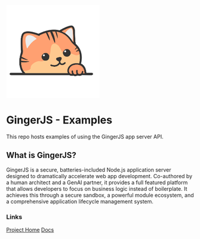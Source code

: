 <img src="./ginger.png" alt="Ginger" width="250"/>

# GingerJS - Examples
This repo hosts examples of using the GingerJS app server API.

## What is GingerJS?

GingerJS is a secure, batteries-included Node.js application server designed to dramatically accelerate web app development. Co-authored by a human architect and a GenAI partner, it provides a full featured platform that allows developers to focus on business logic instead of boilerplate. It achieves this through a secure sandbox, a powerful module ecosystem, and a comprehensive application lifecycle management system.

### Links

[Project Home](https://github.com/gingerhome/gingerjs)
[Docs](https://gingerhome.github.io/gingerjs-docs/)
